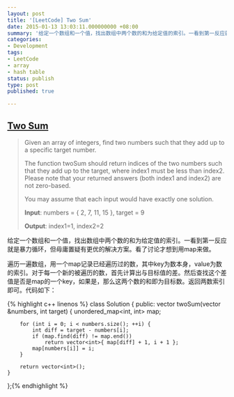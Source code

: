 ```yaml
---
layout: post
title: '[LeetCode] Two Sum'
date: 2015-01-13 13:03:11.000000000 +08:00
summary: '给定一个数组和一个值，找出数组中两个数的和为给定值的索引。一看到第一反应就是暴力循环，但毋庸置疑有更优的解决方案。'
categories:
- Development
tags:
- LeetCode
- array
- hash table
status: publish
type: post
published: true

---
```

## [Two Sum](https://oj.leetcode.com/problems/two-sum/)

> Given an array of integers, find two numbers such that they add up to a specific target number.
> 
> The function twoSum should return indices of the two numbers such that they add up to the target, where index1 must be less than index2. Please note that your returned answers (both index1 and index2) are not zero-based.
> 
> You may assume that each input would have exactly one solution.
> 
> **Input**: numbers = { 2, 7, 11, 15 }, target = 9
> 
> **Output**: index1=1, index2=2

给定一个数组和一个值，找出数组中两个数的和为给定值的索引。一看到第一反应就是暴力循环，但毋庸置疑有更优的解决方案。看了讨论才想到用map来做。

遍历一遍数组，用一个map记录已经遍历过的数，其中key为数本身，value为数的索引。对于每一个新的被遍历的数，首先计算出与目标值的差。然后查找这个差值是否是map的一个key，如果是，那么这两个数的和即为目标数。返回两数索引即可。代码如下：

{% highlight c++ linenos %}
class Solution {
public:
    vector<int> twoSum(vector<int> &numbers, int target) {
        unordered_map<int, int> map;
        
        for (int i = 0; i < numbers.size(); ++i) {
            int diff = target - numbers[i];
            if (map.find(diff) != map.end())
                return vector<int>{ map[diff] + 1, i + 1 };
            map[numbers[i]] = i;
        }
        
        return vector<int>();
    }
};{% endhighlight %}